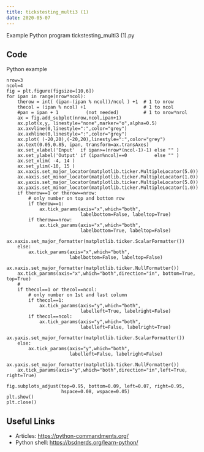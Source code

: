 ```yaml
---
title: tickstesting_multi3 (1)
date: 2020-05-07
---
```

Example Python program tickstesting_multi3 (1).py


## Code

Python example

    nrow=3
    ncol=4
    fig = plt.figure(figsize=[10,6])
    for ipan in range(nrow*ncol):
        therow = int( (ipan-(ipan % ncol))/ncol ) +1  # 1 to nrow
        thecol = (ipan % ncol) +1                     # 1 to ncol
        #pan = ipan + 1          (not needed)         # 1 to nrow*nrol
        ax = fig.add_subplot(nrow,ncol,ipan+1)
        ax.plot(x,y, linestyle="none",marker="o",alpha=0.5)
        ax.axvline(0,linestyle=":",color="grey")
        ax.axhline(0,linestyle=":",color="grey")
        ax.plot( (-20,20),(-20,20),linestyle=":",color="grey")
        ax.text(0.05,0.85, ipan, transform=ax.transAxes)
        ax.set_xlabel('Input'  if ipan>=(nrow*(ncol-1)-1) else "" )
        ax.set_ylabel('Output' if (ipan%ncol)==0          else "" ) 
        ax.set_xlim( -4, 14 )
        ax.set_ylim(-10, 15 )
        ax.xaxis.set_major_locator(matplotlib.ticker.MultipleLocator(5.0))
        ax.xaxis.set_minor_locator(matplotlib.ticker.MultipleLocator(1.0))
        ax.yaxis.set_major_locator(matplotlib.ticker.MultipleLocator(5.0))
        ax.yaxis.set_minor_locator(matplotlib.ticker.MultipleLocator(1.0))
        if therow==1 or therow==nrow:
            # only number on top and bottom row
            if therow==1:
                ax.tick_params(axis="x",which="both",
                               labelbottom=False, labeltop=True)
            if therow==nrow:
                ax.tick_params(axis="x",which="both",
                               labelbottom=True, labeltop=False)
            ax.xaxis.set_major_formatter(matplotlib.ticker.ScalarFormatter())
        else:
            ax.tick_params(axis="x",which="both",
                           labelbottom=False, labeltop=False)
            ax.xaxis.set_major_formatter(matplotlib.ticker.NullFormatter())
        ax.tick_params(axis="x",which="both",direction="in", bottom=True, top=True)
        #
        if thecol==1 or thecol==ncol:
            # only number on 1st and last column
            if thecol==1:
                ax.tick_params(axis="y",which="both",
                               labelleft=True, labelright=False)
            if thecol==ncol:
                ax.tick_params(axis="y",which="both",
                               labelleft=False, labelright=True)
                ax.yaxis.set_major_formatter(matplotlib.ticker.ScalarFormatter())
        else:
            ax.tick_params(axis="y",which="both",
                           labelleft=False, labelright=False)
            ax.yaxis.set_major_formatter(matplotlib.ticker.NullFormatter())
        ax.tick_params(axis="y",which="both",direction="in",left=True, right=True)
    
    fig.subplots_adjust(top=0.95, bottom=0.09, left=0.07, right=0.95,
                        hspace=0.08, wspace=0.05)
    plt.show()
    plt.close()

## Useful Links

- Articles: https://python-commandments.org/
- Python shell: https://bsdnerds.org/learn-python/
